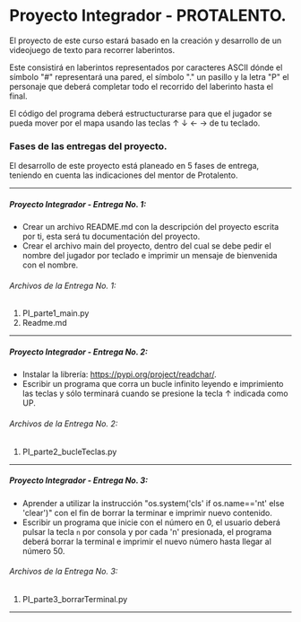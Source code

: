 # Proyecto Integrador - PROTALENTO.
El proyecto de este curso estará basado en la creación y desarrollo de un videojuego de texto para recorrer laberintos.

Este consistirá en laberintos representados por caracteres ASCII dónde el símbolo "#" representará una pared, el símbolo "." un pasillo y la letra "P" el personaje que deberá completar todo el recorrido del laberinto hasta el final.

El código del programa deberá estructucturarse para que el jugador se pueda mover por el mapa usando las teclas ↑ ↓ ← → de tu teclado.

### Fases de las entregas del proyecto.
El desarrollo de este proyecto está planeado en 5 fases de entrega, teniendo en cuenta las indicaciones del mentor de Protalento.

------------

##### Proyecto Integrador - Entrega No. 1:
- Crear un archivo README.md con la descripción del proyecto escrita por ti, esta será tu documentación del proyecto.
- Crear el archivo main del proyecto, dentro del cual se debe pedir el nombre del jugador por teclado e imprimir un mensaje de bienvenida con el nombre.

###### Archivos de la Entrega No. 1:
1. PI_parte1_main.py
2. Readme.md
------------

##### Proyecto Integrador - Entrega No. 2:
- Instalar la librería: https://pypi.org/project/readchar/.
- Escribir un programa que corra un bucle infinito leyendo e imprimiento las teclas y sólo terminará cuando se presione la tecla ↑ indicada como UP.

###### Archivos de la Entrega No. 2:
1. PI_parte2_bucleTeclas.py
------------

##### Proyecto Integrador - Entrega No. 3:
- Aprender a utilizar la instrucción "os.system('cls' if os.name=='nt' else 'clear')" con el fin de borrar la terminar e imprimir nuevo contenido.
- Escribir un programa que inicie con el número en 0, el usuario deberá pulsar la tecla `n` por consola y por cada 'n' presionada, el programa deberá borrar la terminal e imprimir el nuevo número hasta llegar al número 50.

###### Archivos de la Entrega No. 3:
1. PI_parte3_borrarTerminal.py
------------
